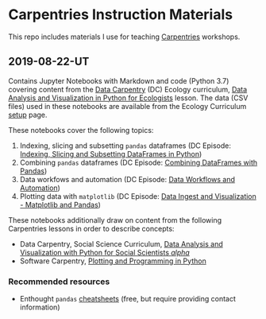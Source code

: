 # Carpentries Instruction Materials
This repo includes materials I use for teaching [Carpentries](https://carpentries.org) workshops. 

## 2019-08-22-UT
Contains Jupyter Notebooks with Markdown and code (Python 3.7) covering content from the [Data Carpentry](https://datacarpentry.org/lessons/) (DC) Ecology curriculum, [Data Analysis and Visualization in Python for Ecologists](https://datacarpentry.org/python-ecology-lesson/) lesson. The data (CSV files) used in these notebooks are available from the Ecology Curriculum [setup](https://datacarpentry.org/python-ecology-lesson/setup.html) page.

These notebooks cover the following topics:

1. Indexing, slicing and subsetting `pandas` dataframes (DC Episode: [Indexing, Slicing and Subsetting DataFrames in Python](https://datacarpentry.org/python-ecology-lesson/03-index-slice-subset/index.html ))
2. Combining `pandas` dataframes (DC Episode: [Combining DataFrames with Pandas](https://datacarpentry.org/python-ecology-lesson/05-merging-data/index.html))
3. Data workfows and automation (DC Episode: [Data Workflows and Automation](https://datacarpentry.org/python-ecology-lesson/06-loops-and-functions/index.html))
4. Plotting data with `matplotlib` (DC Episode: [Data Ingest and Visualization - Matplotlib and Pandas](https://datacarpentry.org/python-ecology-lesson/08-putting-it-all-together/index.html))

These notebooks additionally draw on content from the following Carpentries lessons in order to describe concepts:

- Data Carpentry, Social Science Curriculum, [Data Analysis and Visualization with Python for Social Scientists *alpha*](https://datacarpentry.org/python-socialsci/)
- Software Carpentry, [Plotting and Programming in Python](http://swcarpentry.github.io/python-novice-gapminder/)

### Recommended resources
- Enthought `pandas` [cheatsheets](https://www.enthought.com/cheat-sheets-pandas-python-for-data-analysis/) (free, but require providing contact information)
